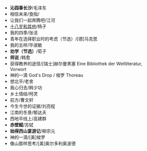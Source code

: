 * **沁园春长沙**/毛泽东
* 相信未来/食指/
* 让我们一起奔腾吧/江河
* [十八岁和其他](https://wenku.baidu.com/view/a671fa4733687e21af45a93b)/杨子
* 我的四季/张洁
* 青年在选择职业时的考虑（节选）/[德]马克思
* 我的五样/毕淑敏
* **劝学（节选）**/荀子
* **师说** /韩愈
* 获得教养的途径/[瑞士]赫尔曼黑塞 Eine Bibliothek der Weltliteratur, Vorwort
* 神的一滴 God's Drop / 梭罗 Thoreau
* 想北平/老舍
* 我心归去/韩少功
* 乡土情结/柯灵
* 前方/曹文轩
* 今生今世的证据/刘亮程
* 江南的冬景/郁达夫
* 西地平线上/高建群
* **赤壁赋**/苏轼
* **始得西山宴游记**/柳宗元
* 神的一滴/[美]梭罗
* 像山那样思考/[美]奥尔多利奥波德
